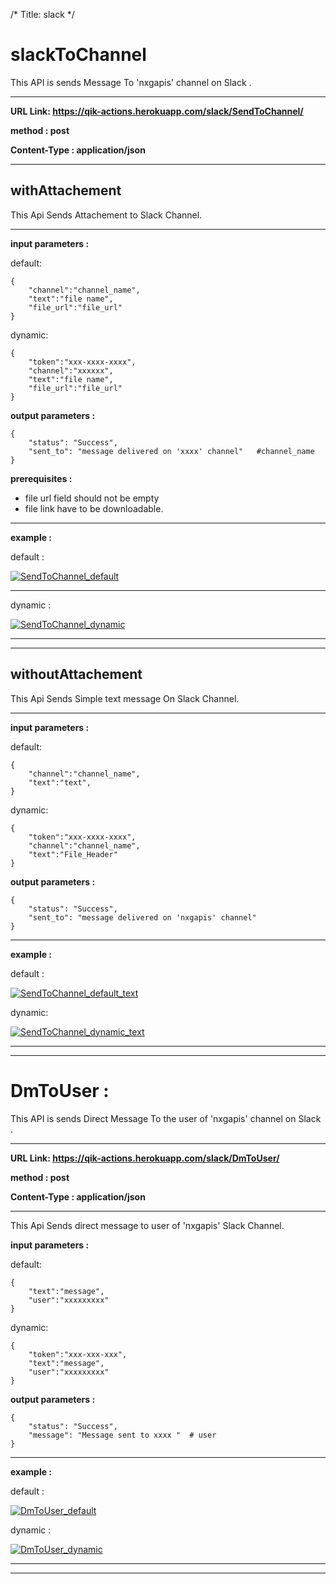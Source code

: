 /*
Title: slack
*/

# slackToChannel

This API is sends Message To 'nxgapis' channel on Slack .

------------

**URL Link: https://qik-actions.herokuapp.com/slack/SendToChannel/**

**method : post**

**Content-Type : application/json**

------------

## withAttachement

This Api Sends Attachement to Slack Channel.

------------

**input parameters :**

default:

    {
        "channel":"channel_name",
        "text":"file name",
        "file_url":"file_url"
    }

dynamic:
    
    {
        "token":"xxx-xxxx-xxxx",
        "channel":"xxxxxx",
        "text":"file name",
        "file_url":"file_url"
    } 


**output parameters :**

    {
        "status": "Success",
        "sent_to": "message delivered on 'xxxx' channel"   #channel_name
    }
    
**prerequisites :**
- file url field should not be empty 
- file link have to be downloadable.

------------

**example :**

default : 

[![SendToChannel_default](!%5Bscreen-shots%5D/slackmessenger/SendToChannel_default.png "SendToChannel_default")](!%5Bscreen-shots%5D/slackmessenger/SendToChannel_default.png "SendToChannel_default")

------------

dynamic : 

[![SendToChannel_dynamic](!%5Bscreen-shots%5D/slackmessenger/SendToChannel_dynamic.png "SendToChannel_dynamic")](!%5Bscreen-shots%5D/slackmessenger/SendToChannel_dynamic.png "SendToChannel_dynamic")

------------
------------

## withoutAttachement

This Api Sends Simple text message On Slack Channel.

------------

**input parameters :**
    
default:

    {   
        "channel":"channel_name",
        "text":"text",
    }

dynamic:

    {   
        "token":"xxx-xxxx-xxxx",
        "channel":"channel_name",
        "text":"File_Header"
    }


**output parameters :**

    {
        "status": "Success",
        "sent_to": "message delivered on 'nxgapis' channel"
    }

------------

**example :**

default :

[![SendToChannel_default_text](!%5Bscreen-shots%5D/slackmessenger/SendToChannel_default_text.png "SendToChannel_default_text")](!%5Bscreen-shots%5D/slackmessenger/SendToChannel_default_text.png "SendToChannel_default_text")

dynamic:

[![SendToChannel_dynamic_text](!%5Bscreen-shots%5D/slackmessenger/SendToChannel_dynamic_text.png "SendToChannel_dynamic_text")](!%5Bscreen-shots%5D/slackmessenger/SendToChannel_dynamic_text.png "SendToChannel_dynamic_text")


------------
------------


# DmToUser :

This API is sends Direct Message To the user of 'nxgapis' channel on Slack .

------------

**URL Link: https://qik-actions.herokuapp.com/slack/DmToUser/**

**method : post**

**Content-Type : application/json**

------------

This Api Sends direct message to user of 'nxgapis' Slack Channel.

**input parameters :**

default:

    {
        "text":"message",
        "user":"xxxxxxxxx"
    }

dynamic:

    {
        "token":"xxx-xxx-xxx",
        "text":"message",
        "user":"xxxxxxxxx"
    }


**output parameters :**

    {
        "status": "Success",
        "message": "Message sent to xxxx "  # user
    }

------------

**example :**

default :

[![DmToUser_default](!%5Bscreen-shots%5D/slackmessenger/DmToUser_default.png "DmToUser_default")](!%5Bscreen-shots%5D/slackmessenger/DmToUser_default.png "DmToUser_default")

dynamic :

[![DmToUser_dynamic](!%5Bscreen-shots%5D/slackmessenger/DmToUser_dynamic.png "DmToUser_dynamic")](!%5Bscreen-shots%5D/slackmessenger/DmToUser_dynamic.png "DmToUser_dynamic")

------------
------------